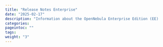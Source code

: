 ```yaml
---
title: "Release Notes Enterprise"
date: "2025-02-17"
description: "Information about the OpenNebula Enterprise Edition (EE) -- updates, subscriptions, release cycle"
categories:
pageintoc: ""
tags:
weight: "3"
---
```


<a id="rn"></a>

<!--# Release Notes Enterprise -->
